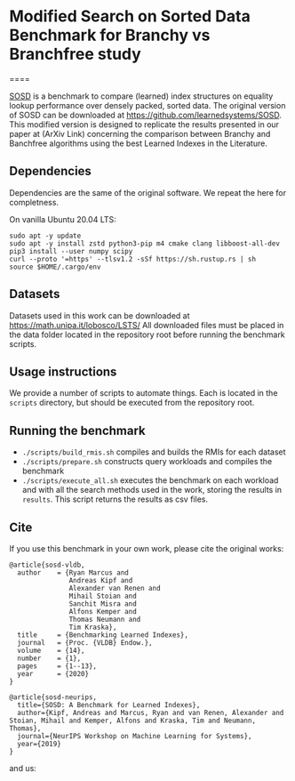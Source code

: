 # Modified Search on Sorted Data Benchmark for Branchy vs Branchfree study

====

[SOSD](https://learned.systems/papers/sosd.pdf) is a benchmark to compare (learned) index structures on equality lookup performance over densely packed, sorted data.
The original version of SOSD can be downloaded at https://github.com/learnedsystems/SOSD.
This modified version is designed to replicate the results presented in our paper at (ArXiv Link) concerning the comparison between Branchy and Banchfree algorithms using the best Learned Indexes in the Literature.

## Dependencies

Dependencies are the same of the original software. We repeat the here for completness.

On vanilla Ubuntu 20.04 LTS:

```
sudo apt -y update
sudo apt -y install zstd python3-pip m4 cmake clang libboost-all-dev
pip3 install --user numpy scipy
curl --proto '=https' --tlsv1.2 -sSf https://sh.rustup.rs | sh
source $HOME/.cargo/env
```

## Datasets

Datasets used in this work can be downloaded at https://math.unipa.it/lobosco/LSTS/
All downloaded files must be placed in the data folder located in the repository root before running the benchmark scripts.

## Usage instructions

We provide a number of scripts to automate things. Each is located in the `scripts` directory, but should be executed from the repository root.

## Running the benchmark

* `./scripts/build_rmis.sh` compiles and builds the RMIs for each dataset
* `./scripts/prepare.sh` constructs query workloads and compiles the benchmark
* `./scripts/execute_all.sh` executes the benchmark on each workload and with all the search methods used in the work, storing the results in `results`. This script returns the results as csv files.

## Cite

If you use this benchmark in your own work, please cite the original works:

```
@article{sosd-vldb,
  author    = {Ryan Marcus and
               Andreas Kipf and
               Alexander van Renen and
               Mihail Stoian and
               Sanchit Misra and
               Alfons Kemper and
               Thomas Neumann and
               Tim Kraska},
  title     = {Benchmarking Learned Indexes},
  journal   = {Proc. {VLDB} Endow.},
  volume    = {14},
  number    = {1},
  pages     = {1--13},
  year      = {2020}
}

@article{sosd-neurips,
  title={SOSD: A Benchmark for Learned Indexes},
  author={Kipf, Andreas and Marcus, Ryan and van Renen, Alexander and Stoian, Mihail and Kemper, Alfons and Kraska, Tim and Neumann, Thomas},
  journal={NeurIPS Workshop on Machine Learning for Systems},
  year={2019}
}
```

and us:

```

```

